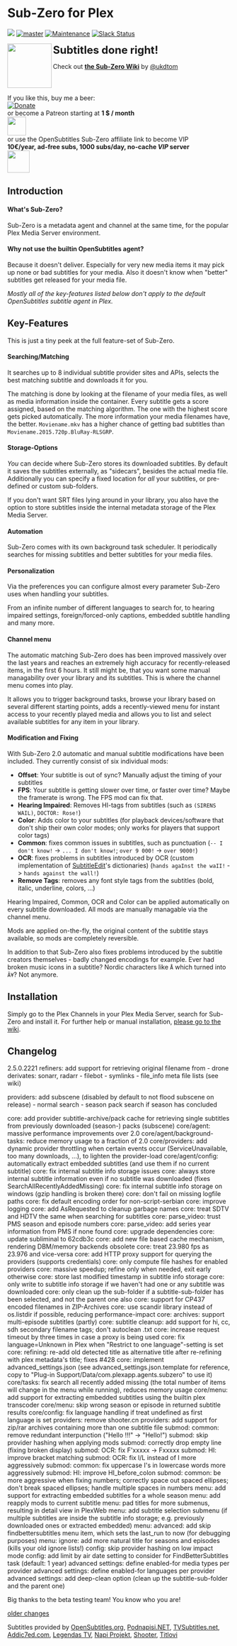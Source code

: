 # Sub-Zero for Plex
[![](https://img.shields.io/github/release/pannal/Sub-Zero.bundle.svg?style=flat&label=stable)](https://github.com/pannal/Sub-Zero.bundle/releases/latest)<!--[![](https://img.shields.io/github/release/pannal/Sub-Zero.bundle/all.svg?maxAge=2592000&label=testing+2.0+RC9)](https://github.com/pannal/Sub-Zero.bundle/releases)--> [![master](https://img.shields.io/badge/master-stable-green.svg?maxAge=2592000)]()
[![Maintenance](https://img.shields.io/maintenance/yes/2017.svg)]()
[![Slack Status](https://szslack.fragstore.net/badge.svg)](https://szslack.fragstore.net)

<img src="https://raw.githubusercontent.com/pannal/Sub-Zero.bundle/master/Contents/Resources/subzero.gif" align="left" height="100"> <font size="5"><b>Subtitles done right!</b></font><br />

Check out **[the Sub-Zero Wiki](https://github.com/pannal/Sub-Zero.bundle/wiki)** by [@ukdtom](https://github.com/ukdtom) <br />
<br style="clear:left;"/>

If you like this, buy me a beer: <br>[![Donate](https://www.paypalobjects.com/en_US/i/btn/btn_donate_LG.gif)](https://www.paypal.com/cgi-bin/webscr?cmd=_s-xclick&hosted_button_id=G9VKR2B8PMNKG) <br>or become a Patreon starting at **1 $ / month** <br><a href="https://www.patreon.com/subzero_plex" target="_blank"><img src="http://www.wenspencer.com/wp-content/uploads/2017/02/patreon-button.png" height="42" /></a> <br>or use the OpenSubtitles Sub-Zero affiliate link to become VIP <br>**10€/year, ad-free subs, 1000 subs/day, no-cache *VIP* server**<br><a href="http://v.ht/osvip" target="_blank"><img src="https://static.opensubtitles.org/gfx/logo.gif" height="50" /></a> 

## Introduction
#### What's Sub-Zero?
Sub-Zero is a metadata agent and channel at the same time, for the popular Plex Media Server environment.

#### Why not use the builtin OpenSubtitles agent?
Because it doesn't deliver. Especially for very new media items it may pick up none or bad subtitles for your media. Also it doesn't know when "better" subtitles get released for your media file.

*Mostly all of the key-features listed below don't apply to the default OpenSubtitles subtitle agent in Plex.*

## Key-Features
This is just a tiny peek at the full feature-set of Sub-Zero.

#### Searching/Matching
It searches up to 8 individual subtitle provider sites and APIs, selects the best matching subtitle and downloads it for you.

The matching is done by looking at the filename of your media files, as well as media information inside the container.
Every subtitle gets a score assigned, based on the matching algorithm. The one with the highest score gets picked automatically. The more information your media filenames have, the better. `Moviename.mkv` has a higher chance of getting bad subtitles than `Moviename.2015.720p.BluRay-RLSGRP`.

#### Storage-Options
*You* can decide where Sub-Zero stores its downloaded subtitles. By default it saves the subtitles externally, as "sidecars", besides the actual media file.
Additionally you can specify a fixed location for *all* your subtitles, or pre-defined or custom sub-folders.

If you don't want SRT files lying around in your library, you also have the option to store subtitles inside the internal metadata storage of the Plex Media Server.

#### Automation
Sub-Zero comes with its own background task scheduler. It periodically searches for missing subtitles and better subtitles for your media files.

#### Personalization
Via the preferences you can configure almost every parameter Sub-Zero uses when handling your subtitles.

From an infinite number of different languages to search for, to hearing impaired settings, foreign/forced-only captions, embedded subtitle handling and many more.

#### Channel menu
The automatic matching Sub-Zero does has been improved massively over the last years and reaches an extremely high accuracy for recently-released items, in the first 6 hours. It still might be, that you want some manual managability over your library and its subtitles. This is where the channel menu comes into play.

It allows you to trigger background tasks, browse your library based on several different starting points, adds a recently-viewed menu for instant access to your recently played media and allows you to list and select available subtitles for any item in your library.

#### Modification and Fixing
With Sub-Zero 2.0 automatic and manual subtitle modifications have been included.
They currently consist of six individual mods:
- **Offset**: Your subtitle is out of sync? Manually adjust the timing of your subtitles
- **FPS**: Your subtitle is getting slower over time, or faster over time? Maybe the framerate is wrong. The FPS mod can fix that.
- **Hearing Impaired**: Removes HI-tags from subtitles (such as `(SIRENS WAIL)`, `DOCTOR: Rose!`)
- **Color**: Adds color to your subtitles (for playback devices/software that don't ship their own color modes; only works for players that support color tags)
- **Common**: fixes common issues in subtitles, such as punctuation (`-- I don't know!` -> `... I don't know!`; `over 9 000!` -> `over 9000!`)
- **OCR**: fixes problems in subtitles introduced by OCR (custom implementation of [SubtitleEdit](https://github.com/SubtitleEdit/subtitleedit)'s dictionaries) (`hands agaInst the waII!` -> `hands against the wall!`)
- **Remove Tags**: removes any font style tags from the subtitles (bold, italic, underline, colors, ...)

Hearing Impaired, Common, OCR and Color can be applied automatically on every subtitle downloaded. All mods are manually managable via the channel menu.

Mods are applied on-the-fly, the original content of the subtitle stays available, so mods are completely reversible.

In addition to that Sub-Zero also fixes problems introduced by the subtitle creators themselves - badly changed encodings for example.
Ever had broken music icons in a subtitle? Nordic characters like `Å` which turned into `Ã¥`? Not anymore.

## Installation
Simply go to the Plex Channels in your Plex Media Server, search for Sub-Zero and install it.
For further help or manual installation, [please go to the wiki](https://github.com/pannal/Sub-Zero.bundle/wiki).

## Changelog

2.5.0.2221
refiners: add support for retrieving original filename from
	- drone derivates: sonarr, radarr
	- filebot
	- symlinks
    - file_info meta file lists (see wiki)

providers: add subscene (disabled by default to not flood subscene on release)
    - normal search
    - season pack search if season has concluded

core: add provider subtitle-archive/pack cache for retrieving single subtitles from previously downloaded (season-) packs (subscene)
core/agent: massive performance improvements over 2.0
core/agent/background-tasks: reduce memory usage to a fraction of 2.0
core/providers: add dynamic provider throttling when certain events occur (ServiceUnavailable, too many downloads, ...), to lighten the provider-load
core/agent/config: automatically extract embedded subtitles (and use them if no current subtitle)
core: fix internal subtitle info storage issues
core: always store internal subtitle information even if no subtitle was downloaded (fixes SearchAllRecentlyAddedMissing)
core: fix internal subtitle info storage on windows (gzip handling is broken there)
core: don't fail on missing logfile paths
core: fix default encoding order for non-script-serbian
core: improve logging
core: add AsRequested to cleanup garbage names
core: treat SDTV and HDTV the same when searching for subtitles
core: parse_video: trust PMS season and episode numbers
core: parse_video: add series year information from PMS if none found
core: upgrade dependencies
core: update subliminal to 62cdb3c
core: add new file based cache mechanism, rendering DBM/memory backends obsolete
core: treat 23.980 fps as 23.976 and vice-versa
core: add HTTP proxy support for querying the providers (supports credentials)
core: only compute file hashes for enabled providers
core: massive speedup; refine only when needed, exit early otherwise
core: store last modified timestamp in subtitle info storage
core: only write to subtitle info storage if we haven't had one or any subtitle was downloaded
core: only clean up the sub-folder if a subtitle-sub-folder has been selected, and not the parent one also
core: support for CP437 encoded filenames in ZIP-Archives
core: use scandir library instead of os.listdir if possible, reducing performance-impact
core: archives: support multi-episode subtitles (partly)
core: subtitle cleanup: add support for hi, cc, sdh secondary filename tags; don't autoclean .txt
core: increase request timeout by three times in case a proxy is being used
core: fix language=Unknown in Plex when "Restrict to one language"-setting is set
core: refining: re-add old detected title as alternative title after re-refining with plex metadata's title; fixes #428
core: implement advanced_settings.json (see advanced_settings.json.template for reference, copy to "Plug-in Support/Data/com.plexapp.agents.subzero" to use it)
core/tasks: fix search all recently added missing (the total number of items will change in the menu while running), reduces memory usage
core/menu: add support for extracting embedded subtitles using the builtin plex transcoder
core/menu: skip wrong season or episode in returned subtitle results
core/config: fix language handling if treat undefined as first language is set
providers: remove shooter.cn
providers: add support for zip/rar archives containing more than one subtitle file
submod: common: remove redundant interpunction ("Hello !!!" -> "Hello!")
submod: skip provider hashing when applying mods
submod: correctly drop empty line (fixing broken display)
submod: OCR: fix F'xxxxx -> Fxxxxx
submod: HI: improve bracket matching
submod: OCR: fix l/L instead of I more aggressively
submod: common: fix uppercase I's in lowercase words more aggressively
submod: HI: improve HI_before_colon
submod: common: be more aggressive when fixing numbers; correctly space out spaced ellipses; don't break spaced ellipses; handle multiple spaces in numbers
menu: add support for extracting embedded subtitles for a whole season
menu: add reapply mods to current subtitle
menu: pad titles for more submenus, resulting in detail view in PlexWeb
menu: add subtitle selection submenu (if multiple subtitles are inside the subtitle info storage; e.g. previously downloaded ones or extracted embedded)
menu: advanced: add skip findbettersubtitles menu item, which sets the last_run to now (for debugging purposes)
menu: ignore: add more natural title for seasons and episodes (kills your old ignore lists!)
config: skip provider hashing on low impact mode
config: add limit by air date setting to consider for FindBetterSubtitles task (default: 1 year)
advanced settings: define enabled-for media types per provider
advanced settings: define enabled-for languages per provider
advanced settings: add deep-clean option (clean up the subtitle-sub-folder and the parent one)



Big thanks to the beta testing team! You know who you are!

[older changes](CHANGELOG.md)


Subtitles provided by [OpenSubtitles.org](http://www.opensubtitles.org/), [Podnapisi.NET](https://www.podnapisi.net/), [TVSubtitles.net](http://www.tvsubtitles.net/), [Addic7ed.com](http://www.addic7ed.com/), [Legendas TV](http://legendas.tv/), [Napi Projekt](http://www.napiprojekt.pl/), [Shooter](http://shooter.cn/), [Titlovi](http://titlovi.com)

